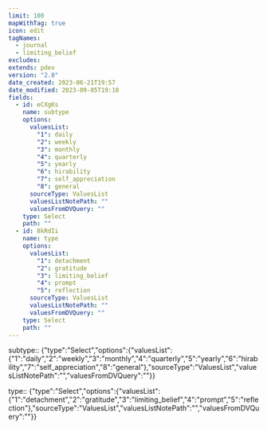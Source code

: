 ```yaml
---
limit: 100
mapWithTag: true
icon: edit
tagNames:
  - journal
  - limiting_belief
excludes: 
extends: pdev
version: "2.0"
date_created: 2023-06-21T19:57
date_modified: 2023-09-05T19:18
fields:
  - id: eCXgKs
    name: subtype
    options:
      valuesList:
        "1": daily
        "2": weekly
        "3": monthly
        "4": quarterly
        "5": yearly
        "6": hirability
        "7": self_appreciation
        "8": general
      sourceType: ValuesList
      valuesListNotePath: ""
      valuesFromDVQuery: ""
    type: Select
    path: ""
  - id: 8kRdIi
    name: type
    options:
      valuesList:
        "1": detachment
        "2": gratitude
        "3": limiting_belief
        "4": prompt
        "5": reflection
      sourceType: ValuesList
      valuesListNotePath: ""
      valuesFromDVQuery: ""
    type: Select
    path: ""
---
```


subtype:: {"type":"Select","options":{"valuesList":{"1":"daily","2":"weekly","3":"monthly","4":"quarterly","5":"yearly","6":"hirability","7":"self_appreciation","8":"general"},"sourceType":"ValuesList","valuesListNotePath":"","valuesFromDVQuery":""}}

type:: {"type":"Select","options":{"valuesList":{"1":"detachment","2":"gratitude","3":"limiting_belief","4":"prompt","5":"reflection"},"sourceType":"ValuesList","valuesListNotePath":"","valuesFromDVQuery":""}}
